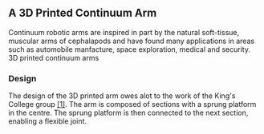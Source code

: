 ## A 3D Printed Continuum Arm

Continuum robotic arms are inspired in part by the natural soft-tissue, muscular arms of cephalapods and have found many applications in areas such as automobile manfacture, space exploration, medical and security. 
3D printed continuum arms 

### Design 

The design of the 3D printed arm owes alot to the work of the King's College group [[1]](). The arm is composed of sections with a sprung platform in the centre. The sprung platform is then connected to the next section, enabling a flexible joint. 

###
